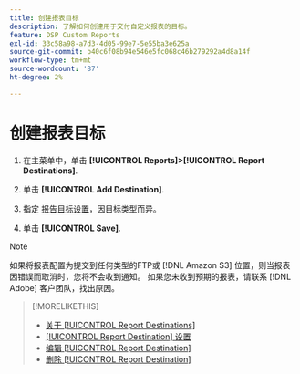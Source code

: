 ```yaml
---
title: 创建报表目标
description: 了解如何创建用于交付自定义报表的目标。
feature: DSP Custom Reports
exl-id: 33c58a98-a7d3-4d05-99e7-5e55ba3e625a
source-git-commit: b40c6f08b94e546e5fc068c46b279292a4d8a14f
workflow-type: tm+mt
source-wordcount: '87'
ht-degree: 2%

---
```


# 创建报表目标

1. 在主菜单中，单击 **[!UICONTROL Reports]>[!UICONTROL Report Destinations]**.

1. 单击 **[!UICONTROL Add Destination]**.

1. 指定 [报告目标设置](/help/dsp/reports/report-destinations/report-destination-settings.md)，因目标类型而异。

1. 单击 **[!UICONTROL Save]**.

>[!NOTE]
>
> 如果将报表配置为提交到任何类型的FTP或 [!DNL Amazon S3] 位置，则当报表因错误而取消时，您将不会收到通知。 如果您未收到预期的报表，请联系 [!DNL Adobe] 客户团队，找出原因。

>[!MORELIKETHIS]
>
>* [关于 [!UICONTROL Report Destinations]](/help/dsp/reports/report-destinations/report-destination-about.md)
>* [[!UICONTROL Report Destination] 设置](/help/dsp/reports/report-destinations/report-destination-settings.md)
>* [编辑 [!UICONTROL Report Destination]](/help/dsp/reports/report-destinations/report-destination-edit.md)
>* [删除 [!UICONTROL Report Destination]](/help/dsp/reports/report-destinations/report-destination-delete.md)

